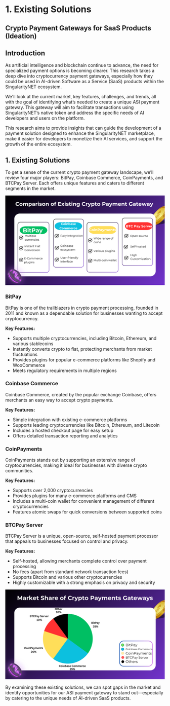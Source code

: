 # 1. Existing Solutions

## Crypto Payment Gateways for SaaS Products (Ideation)

## Introduction

As artificial intelligence and blockchain continue to advance, the need for specialized payment options is becoming clearer. This research takes a deep dive into cryptocurrency payment gateways, especially how they could be used in AI-driven Software as a Service (SaaS) products within the SingularityNET ecosystem.

We'll look at the current market, key features, challenges, and trends, all with the goal of identifying what’s needed to create a unique ASI payment gateway. This gateway will aim to facilitate transactions using SingularityNET’s native token and address the specific needs of AI developers and users on the platform.

This research aims to provide insights that can guide the development of a payment solution designed to enhance the SingularityNET marketplace, make it easier for developers to monetize their AI services, and support the growth of the entire ecosystem.

## 1. Existing Solutions

To get a sense of the current crypto payment gateway landscape, we’ll review four major players: BitPay, Coinbase Commerce, CoinPayments, and BTCPay Server. Each offers unique features and caters to different segments in the market.


![Comparison of Existing Crypto Payment Gateways](research_images/crypto-payment-gateways-comparison.svg)

### BitPay

BitPay is one of the trailblazers in crypto payment processing, founded in 2011 and known as a dependable solution for businesses wanting to accept cryptocurrency.

**Key Features:**

- Supports multiple cryptocurrencies, including Bitcoin, Ethereum, and various stablecoins
- Instantly converts crypto to fiat, protecting merchants from market fluctuations
- Provides plugins for popular e-commerce platforms like Shopify and WooCommerce
- Meets regulatory requirements in multiple regions

### Coinbase Commerce

Coinbase Commerce, created by the popular exchange Coinbase, offers merchants an easy way to accept crypto payments.

**Key Features:**

- Simple integration with existing e-commerce platforms
- Supports leading cryptocurrencies like Bitcoin, Ethereum, and Litecoin
- Includes a hosted checkout page for easy setup
- Offers detailed transaction reporting and analytics

### CoinPayments

CoinPayments stands out by supporting an extensive range of cryptocurrencies, making it ideal for businesses with diverse crypto communities.

**Key Features:**

- Supports over 2,000 cryptocurrencies
- Provides plugins for many e-commerce platforms and CMS
- Includes a multi-coin wallet for convenient management of different cryptocurrencies
- Features atomic swaps for quick conversions between supported coins

### BTCPay Server

BTCPay Server is a unique, open-source, self-hosted payment processor that appeals to businesses focused on control and privacy.

**Key Features:**

- Self-hosted, allowing merchants complete control over payment processing
- No fees (apart from standard network transaction fees)
- Supports Bitcoin and various other cryptocurrencies
- Highly customizable with a strong emphasis on privacy and security


![Market Share of Crypto Payment Gateways](research_images/market-share-of-crypto-payment-gateways.svg)

By examining these existing solutions, we can spot gaps in the market and identify opportunities for our ASI payment gateway to stand out—especially by catering to the unique needs of AI-driven SaaS products.

